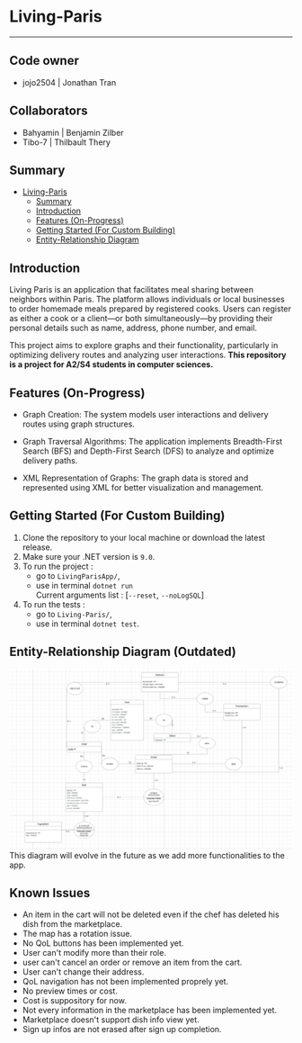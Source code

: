 # Living-Paris

---

## Code owner
- jojo2504 | Jonathan Tran
  
## Collaborators
- Bahyamin | Benjamin Zilber
- Tibo-7 | Thilbault Thery

## Summary
- [Living-Paris](#living-paris)
  - [Summary](#summary)
  - [Introduction](#introduction)
  - [Features (On-Progress)](#features-on-progress)
  - [Getting Started (For Custom Building)](#getting-started-for-custom-building)
  - [Entity-Relationship Diagram](#entity-relationship-diagram-outdated)

## Introduction
Living Paris is an application that facilitates meal sharing between neighbors within Paris. The platform allows individuals or local businesses to order homemade meals prepared by registered cooks. Users can register as either a cook or a client—or both simultaneously—by providing their personal details such as name, address, phone number, and email.

This project aims to explore graphs and their functionality, particularly in optimizing delivery routes and analyzing user interactions.
**This repository is a project for A2/S4 students in computer sciences.**

## Features (On-Progress)
- Graph Creation: The system models user interactions and delivery routes using graph structures.

- Graph Traversal Algorithms: The application implements Breadth-First Search (BFS) and Depth-First Search (DFS) to analyze and optimize delivery paths.

- XML Representation of Graphs: The graph data is stored and represented using XML for better visualization and management.

## Getting Started (For Custom Building)
1. Clone the repository to your local machine or download the latest release.
2. Make sure your .NET version is `9.0`.
3. To run the project : 
    - go to `LivingParisApp/`,
    - use in terminal `dotnet run` \
      Current arguments list : [`--reset`, `--noLogSQL`]
4. To run the tests :
    - go to `Living-Paris/`,
    - use in terminal `dotnet test`.
     
## Entity-Relationship Diagram (Outdated)
![Entity Association Diagram](/markdownassets/Image/Entity_Association_Diagram.png)
This diagram will evolve in the future as we add more functionalities to the app.

## Known Issues
- An item in the cart will not be deleted even if the chef has deleted his dish from the marketplace.
- The map has a rotation issue.
- No QoL buttons has been implemented yet.
- User can't modify more than their role.
- user can't cancel an order or remove an item from the cart.
- User can't change their address.
- QoL navigation has not been implemented proprely yet.
- No preview times or cost.
- Cost is suppository for now.
- Not every information in the marketplace has been implemented yet.
- Marketplace doesn't support dish info view yet.
- Sign up infos are not erased after sign up completion.

